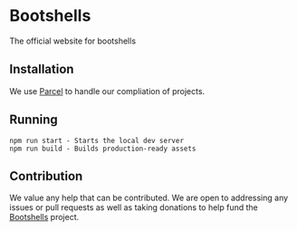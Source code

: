 # Bootshells
The official website for bootshells

## Installation

We use [Parcel](https://v2.parceljs.org/) to handle our compliation of projects.

## Running

```
npm run start - Starts the local dev server
npm run build - Builds production-ready assets
```

## Contribution
We value any help that can be contributed. We are open to addressing any issues or pull requests as well as taking donations to help fund the [Bootshells](https://github.com/bootshells) project. 